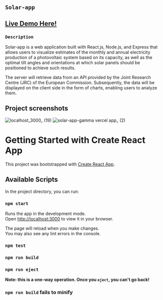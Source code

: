 ## `Solar-app`

## <a href="https://solar-app-gamma.vercel.app/"> Live Demo Here!<a>

### `Description`

Solar-app is a web application built with React.js, Node.js, and Express that allows users to visualize estimates of the monthly and annual electricity production of a photovoltaic system based on its capacity, as well as the optimal tilt angles and orientations at which solar panels should be positioned to achieve such results. 

The server will retrieve data from an API provided by the Joint Research Centre (JRC) of the European Commission. Subsequently, the data will be displayed on the client side in the form of charts, enabling users to analyze them.


## Project screenshots

![localhost_3000_ (19)](https://github.com/emy247/solar-app/assets/82291397/9f2a50e6-33c9-464f-88f6-9c76bf03eef2)
![solar-app-gamma vercel app_ (2)](https://github.com/emy247/solar-app/assets/82291397/1547d778-e100-4e1d-ad20-0999baabf230)


# Getting Started with Create React App

This project was bootstrapped with [Create React App](https://github.com/facebook/create-react-app).

## Available Scripts

In the project directory, you can run:

### `npm start`

Runs the app in the development mode.\
Open [http://localhost:3000](http://localhost:3000) to view it in your browser.

The page will reload when you make changes.\
You may also see any lint errors in the console.

### `npm test`


### `npm run build`


### `npm run eject`

**Note: this is a one-way operation. Once you `eject`, you can't go back!**

### `npm run build` fails to minify
